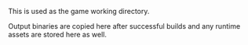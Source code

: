 This is used as the game working directory.

Output binaries are copied here after successful builds and any runtime assets are stored here as well.